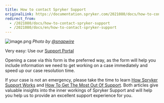 ```yaml
---
title: How to contact Spryker Support
originalLink: https://documentation.spryker.com/2021080/docs/how-to-contact-spryker-support
redirect_from:
  - /2021080/docs/how-to-contact-spryker-support
  - /2021080/docs/en/how-to-contact-spryker-support
---
```


![image.png](https://cdn.document360.io/9fafa0d5-d76f-40c5-8b02-ab9515d3e879/Images/Documentation/image%28132%29.png)
*Photo by [@snapwire](https://www.pexels.com/@snapwire)*

Very easy: Use our [Support Portal ](https://support.spryker.com)

Opening a case via this form is the preferred way, as the form will help you include information we need to get working on a case immediately and speed up our case resolution time.

If your case is not an emergency, please take the time to learn [How Spryker Support Works](/docs/scos/user/intro-to-spryker/202009.0/support/how-spryker-support-works.html) and [How To Get The Most Out Of Support](/docs/scos/user/intro-to-spryker/202009.0/support/how-to-get-the-most-out-of-spryker-support.html). Both articles give valuable insights into the inner workings of Spryker Support and will help you help us to provide an excellent support experience for you.
